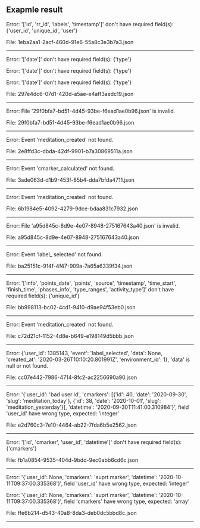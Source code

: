 ## Exapmle result

Error: '['id', 'rr_id', 'labels', 'timestamp']' don't have required field(s): {'user_id', 'unique_id', 'user'}

File: 1eba2aa1-2acf-460d-91e6-55a8c3e3b7a3.json
********************
Error: '['date']' don't have required field(s): {'type'}

Error: '['date']' don't have required field(s): {'type'}

Error: '['date']' don't have required field(s): {'type'}

File: 297e4dc6-07d1-420d-a5ae-e4aff3aedc19.json
********************
Error: File '29f0bfa7-bd51-4d45-93be-f6ead1ae0b96.json' is invalid.

File: 29f0bfa7-bd51-4d45-93be-f6ead1ae0b96.json
********************
Error: Event 'meditation_created' not found.

File: 2e8ffd3c-dbda-42df-9901-b7a30869511a.json
********************
Error: Event 'cmarker_calculated' not found.

File: 3ade063d-d1b9-453f-85b4-dda7bfda4711.json
********************
Error: Event 'meditation_created' not found.

File: 6b1984e5-4092-4279-9dce-bdaa831c7932.json
********************
Error: File 'a95d845c-8d9e-4e07-8948-275167643a40.json' is invalid.

File: a95d845c-8d9e-4e07-8948-275167643a40.json
********************
Error: Event 'label_       selected' not found.

File: ba25151c-914f-4f47-909a-7a65a6339f34.json
********************
Error: '['info', 'points_date', 'points', 'source', 'timestamp', 'time_start', 'finish_time', 'phases_info', 'type_ranges', 'activity_type']' don't have required field(s): {'unique_id'}

File: bb998113-bc02-4cd1-9410-d9ae94f53eb0.json
********************
Error: Event 'meditation_created' not found.

File: c72d21cf-1152-4d8e-b649-e198149d5bbb.json
********************
Error: {'user_id': 1385143, 'event': 'label_selected', 'data': None, 'created_at': '2020-03-26T10:10:20.801991Z', 'environment_id': 1}, 'data' is null or not found.

File: cc07e442-7986-4714-8fc2-ac2256690a90.json
********************
Error: '{'user_id': 'bad user id', 'cmarkers': [{'id': 40, 'date': '2020-09-30', 'slug': 'meditation_today'}, {'id': 38, 'date': '2020-10-01', 'slug': 'meditation_yesterday'}], 'datetime': '2020-09-30T11:41:00.310984'}', field 'user_id' have wrong type, expected: 'integer'

File: e2d760c3-7e10-4464-ab22-7fda6b5e2562.json
********************
Error: '['id', 'cmarker', 'user_id', 'datetime']' don't have required field(s): {'cmarkers'}

File: fb1a0854-9535-404d-9bdd-9ec0abb6cd6c.json
********************
Error: '{'user_id': None, 'cmarkers': 'suprt marker', 'datetime': '2020-10-11T09:37:00.335368'}', field 'user_id' have wrong type, expected: 'integer'

Error: '{'user_id': None, 'cmarkers': 'suprt marker', 'datetime': '2020-10-11T09:37:00.335368'}', field 'cmarkers' have wrong type, expected: 'array'

File: ffe6b214-d543-40a8-8da3-deb0dc5bbd8c.json
********************